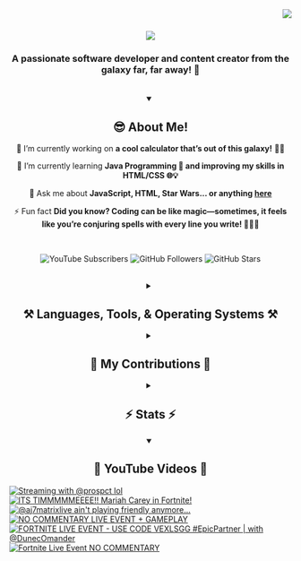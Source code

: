 <!-- Visitor Count -->
<img align="right" src="https://visitor-badge.laobi.icu/badge?page_id=VexlsGG.VexlsGG" />

<!-- Typing Text -->
<h1 align="center">
    <img src="https://readme-typing-svg.demolab.com/?font=Fira+Code&size=35&center=true&vCenter=true&width=500&height=70&duration=5000&lines=Hello+Fellow+Human!+👋;+I'm+VexlsGG!;" />
</h1>

<!-- Top Quick About Me -->
<h3 align="center">A passionate software developer and content creator from the galaxy far, far away! 🌌</h3>

<br/>

<!-- About Me Full -->
<details open>
    <summary align="center"><h2>😎 About Me!</h2></summary>
<div align="center">
 
 🔭 I’m currently working on **a cool calculator that’s out of this galaxy!** 🧮✨

 🌱 I’m currently learning **Java Programming 🤖 and improving my skills in HTML/CSS 🌐💡**

 💬 Ask me about **JavaScript, HTML, Star Wars... or anything [here](https://github.com/VexlsGG/VexlsGG/issues)**

 ⚡ Fun fact **Did you know? Coding can be like magic—sometimes, it feels like you’re conjuring spells with every line you write! 🧙‍♂️✨**

</div>
</details>

<br/>

<!-- Active Statistics (subs, follows, etc) -->
<p align="center">
  <a href="https://www.youtube.com/@VexlsGG" style="text-decoration: none;">
    <img alt="YouTube Subscribers" title="Subscribe to my YouTube channel" src="https://custom-icon-badges.demolab.com/youtube/channel/subscribers/UCASXY-WnRn7_tFLd9rprB8g?color=%23E05D44&label=SUBSCRIBE&logo=video&logoColor=white&style=for-the-badge&labelColor=CE4630"/>
  </a>
  <a href="https://github.com/VexlsGG" style="text-decoration: none;">
    <img alt="GitHub Followers" title="Follow me on GitHub" src="https://custom-icon-badges.demolab.com/github/followers/VexlsGG?color=236ad3&labelColor=1155ba&style=for-the-badge&logo=person-add&label=Follow&logoColor=white"/>
  </a>
  <a href="https://github.com/VexlsGG" style="text-decoration: none;">
    <img alt="GitHub Stars" title="Total stars on GitHub" src="https://custom-icon-badges.demolab.com/github/stars/VexlsGG?color=55960c&style=for-the-badge&labelColor=488207&logo=star"/>
  </a>
</p>

<br/>

<!-- Languages and Tools I use -->
<details>
    <summary align="center"><h2 align="center">⚒️ Languages, Tools, & Operating Systems ⚒️</h2></summary>
<br/>
<div align="center">
    <h2><bold><i>Languages</i></bold></h2>
    <img src="https://skillicons.dev/icons?i=javascript,html,css,vue,electron,react,python,nodejs,npm"></img>
    <h2><bold><i>Tools</i></bold></h2>
    <img src="https://skillicons.dev/icons?i=figma,vscode,github,ps,ae,pr,blender,replit,unreal,gmail,notion"></img>
    <h2><bold><i>Operating Systems</i></bold></h2>
    <img src="https://skillicons.dev/icons?i=windows,apple"></img>

</div>

<br/>
</details>

<!-- Contributions -->
<details>
    <summary align="center"><h2>🐍 My Contributions 🐍</h2></summary>
<br>
<div align="center">
  <img alt="snake eating my contributions" src="https://github.com/vexlsgg/vexlsgg/blob/output/github-snake-dark.svg" />
</div>

<br/>
</details>

<!-- Stats -->
<details>
    <summary align="center"><h2>⚡ Stats ⚡</h2></summary>
<br>
<div align="center">
  <img width="390" src="https://github-readme-streak-stats.herokuapp.com/?user=VexlsGG&theme=radical&border_radius=10" alt="streak stats"/>
  <img width="390" src="https://github-readme-stats.vercel.app/api?username=VexlsGG&show_icons=true&theme=radical&border_radius=10" alt="readme stats" />
  <br/>
  <img width="325" align="center" src="https://github-readme-stats.vercel.app/api/top-langs/?username=VexlsGG&layout=compact&theme=radical&border_radius=10" alt="top langs" />
</div>
</details>

<!-- YouTube -->
<details open>
    <summary align="center"><h2>🎥 YouTube Videos 🎥</h2></summary>
    
<!-- BEGIN YOUTUBE-CARDS -->
[![Streaming with @prospct lol](https://ytcards.demolab.com/?id=cudpzYjIYJw&title=Streaming+with+%40prospct+lol&lang=en&timestamp=1735510253&background_color=%230d1117&title_color=%23ffffff&stats_color=%23dedede&max_title_lines=1&width=250&border_radius=5 "Streaming with @prospct lol")](https://www.youtube.com/watch?v=cudpzYjIYJw)
[![ITS TIMMMMMEEEE!! Mariah Carey in Fortnite!](https://ytcards.demolab.com/?id=wnfkuadZd_4&title=ITS+TIMMMMMEEEE%21%21+Mariah+Carey+in+Fortnite%21&lang=en&timestamp=1734726699&background_color=%230d1117&title_color=%23ffffff&stats_color=%23dedede&max_title_lines=1&width=250&border_radius=5 "ITS TIMMMMMEEEE!! Mariah Carey in Fortnite!")](https://www.youtube.com/watch?v=wnfkuadZd_4)
[![@aj7matrixlive ain't playing friendly anymore...](https://ytcards.demolab.com/?id=P9AtQbYIbrM&title=%40aj7matrixlive+ain%27t+playing+friendly+anymore...&lang=en&timestamp=1733426007&background_color=%230d1117&title_color=%23ffffff&stats_color=%23dedede&max_title_lines=1&width=250&border_radius=5 "@aj7matrixlive ain't playing friendly anymore...")](https://www.youtube.com/watch?v=P9AtQbYIbrM)
[![NO COMMENTARY LIVE EVENT + GAMEPLAY](https://ytcards.demolab.com/?id=YCYXIYqQulQ&title=NO+COMMENTARY+LIVE+EVENT+%2B+GAMEPLAY&lang=en&timestamp=1733041517&background_color=%230d1117&title_color=%23ffffff&stats_color=%23dedede&max_title_lines=1&width=250&border_radius=5 "NO COMMENTARY LIVE EVENT + GAMEPLAY")](https://www.youtube.com/watch?v=YCYXIYqQulQ)
[![FORTNITE LIVE EVENT - USE CODE VEXLSGG #EpicPartner | with @DunecOmander](https://ytcards.demolab.com/?id=ocxXFZDJy3U&title=FORTNITE+LIVE+EVENT+-+USE+CODE+VEXLSGG+%23EpicPartner+%7C+with+%40DunecOmander&lang=en&timestamp=1730545761&background_color=%230d1117&title_color=%23ffffff&stats_color=%23dedede&max_title_lines=1&width=250&border_radius=5 "FORTNITE LIVE EVENT - USE CODE VEXLSGG #EpicPartner | with @DunecOmander")](https://www.youtube.com/watch?v=ocxXFZDJy3U)
[![Fortnite Live Event NO COMMENTARY](https://ytcards.demolab.com/?id=X3Csj22NkDM&title=Fortnite+Live+Event+NO+COMMENTARY&lang=en&timestamp=1730507660&background_color=%230d1117&title_color=%23ffffff&stats_color=%23dedede&max_title_lines=1&width=250&border_radius=5 "Fortnite Live Event NO COMMENTARY")](https://www.youtube.com/watch?v=X3Csj22NkDM)
<!-- END YOUTUBE-CARDS -->
</details>

